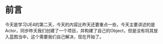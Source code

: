 # 前言

今天是学习UE4的第二天，今天的内容比昨天还要重点一些，今天主要讲述的是Actor，同步昨天我们创建了一个项目，并构建了自己的Object，但是没有将其放入蓝图当中，这个需要我们自己解决，现在开始了。
